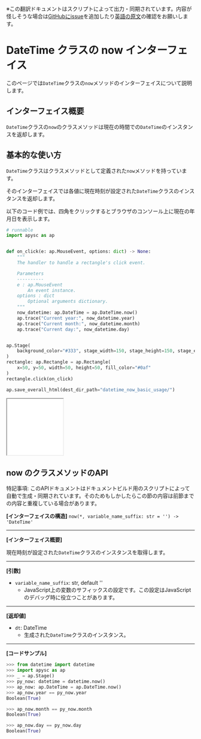 <span class="inconspicuous-txt">※この翻訳ドキュメントはスクリプトによって出力・同期されています。内容が怪しそうな場合は<a href="https://github.com/simon-ritchie/apysc/issues" target="_blank">GitHubにissue</a>を追加したり[英語の原文](https://simon-ritchie.github.io/apysc/en/datetime_now.html)の確認をお願いします。</span>

# DateTime クラスの now インターフェイス

このページでは`DateTime`クラスの`now`メソッドのインターフェイスについて説明します。

## インターフェイス概要

`DateTime`クラスの`now`のクラスメソッドは現在の時間での`DateTime`のインスタンスを返却します。

## 基本的な使い方

`DateTime`クラスはクラスメソッドとして定義された`now`メソッドを持っています。

そのインターフェイスでは各値に現在時刻が設定された`DateTime`クラスのインスタンスを返却します。

以下のコード例では、四角をクリックするとブラウザのコンソール上に現在の年月日を表示します。

```py
# runnable
import apysc as ap


def on_click(e: ap.MouseEvent, options: dict) -> None:
    """
    The handler to handle a rectangle's click event.

    Parameters
    ----------
    e : ap.MouseEvent
        An event instance.
    options : dict
        Optional arguments dictionary.
    """
    now_datetime: ap.DateTime = ap.DateTime.now()
    ap.trace("Current year:", now_datetime.year)
    ap.trace("Current month:", now_datetime.month)
    ap.trace("Current day:", now_datetime.day)


ap.Stage(
    background_color="#333", stage_width=150, stage_height=150, stage_elem_id="stage"
)
rectangle: ap.Rectangle = ap.Rectangle(
    x=50, y=50, width=50, height=50, fill_color="#0af"
)
rectangle.click(on_click)

ap.save_overall_html(dest_dir_path="datetime_now_basic_usage/")
```

<iframe src="static/datetime_now_basic_usage/index.html" width="150" height="150"></iframe>

## now のクラスメソッドのAPI

<span class="inconspicuous-txt">特記事項: このAPIドキュメントはドキュメントビルド用のスクリプトによって自動で生成・同期されています。そのためもしかしたらこの節の内容は前節までの内容と重複している場合があります。</span>

**[インターフェイスの構造]** `now(*, variable_name_suffix: str = '') -> 'DateTime'`<hr>

**[インターフェイス概要]**

現在時刻が設定された`DateTime`クラスのインスタンスを取得します。<hr>

**[引数]**

- `variable_name_suffix`: str, default ''
  - JavaScript上の変数のサフィックスの設定です。この設定はJavaScriptのデバッグ時に役立つことがあります。

<hr>

**[返却値]**

- `dt`: DateTime
  - 生成された`DateTime`クラスのインスタンス。

<hr>

**[コードサンプル]**

```py
>>> from datetime import datetime
>>> import apysc as ap
>>> _ = ap.Stage()
>>> py_now: datetime = datetime.now()
>>> ap_now: ap.DateTime = ap.DateTime.now()
>>> ap_now.year == py_now.year
Boolean(True)

>>> ap_now.month == py_now.month
Boolean(True)

>>> ap_now.day == py_now.day
Boolean(True)
```